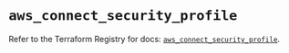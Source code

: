 # `aws_connect_security_profile`

Refer to the Terraform Registry for docs: [`aws_connect_security_profile`](https://registry.terraform.io/providers/hashicorp/aws/5.31.0/docs/resources/connect_security_profile).
